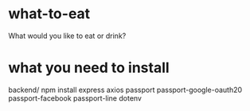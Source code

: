 # what-to-eat
What would you like to eat or drink?

# what you need to install
backend/
    npm install express axios passport passport-google-oauth20 passport-facebook passport-line dotenv
